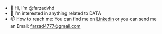- 👋 Hi, I’m @farzadvhd
- 👀 I’m interested in anything related to DATA
- 📫 How to reach me: You can find me on [Linkedin](https://www.linkedin.com/in/farzadvahidi/) or you can send me an Email: farzad4777@gmail.com

<!---
farzadvhd/farzadvhd is a ✨ special ✨ repository because its `README.md` (this file) appears on your GitHub profile.
You can click the Preview link to take a look at your changes.
--->
